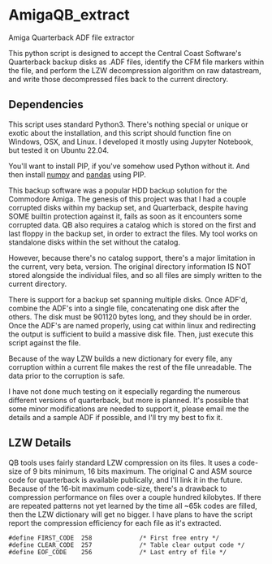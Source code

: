 # AmigaQB_extract
Amiga Quarterback ADF file extractor

This python script is designed to accept the Central Coast Software's Quarterback backup disks as .ADF files, identify the CFM file markers within the file, and perform the LZW decompression algorithm on raw datastream, and write those decompressed files back to the current directory.

## Dependencies

This script uses standard Python3. There's nothing special or unique or exotic about the installation, and this script should function fine on Windows, OSX, and Linux. I developed it mostly using Jupyter Notebook, but tested it on Ubuntu 22.04.

You'll want to install PIP, if you've somehow used Python without it. And then install [numpy](https://numpy.org/install/) and [pandas](https://pandas.pydata.org/docs/getting_started/index.html#getting-started) using PIP.

This backup software was a popular HDD backup solution for the Commodore Amiga. The genesis of this project was that I had a couple corrupted disks within my backup set, and Quarterback, despite having SOME builtin protection against it, fails as soon as it encounters some corrupted data. QB also requires a catalog which is stored on the first and last floppy in the backup set, in order to extract the files. My tool works on standalone disks within the set without the catalog.

However, because there's no catalog support, there's a major limitation in the current, very beta, version. The original directory information IS NOT stored alongside the individual files, and so all files are simply written to the current directory.

There is support for a backup set spanning multiple disks. Once ADF'd, combine the ADF's into a single file, concatenating one disk after the others. The disk must be 901120 bytes long, and they should be in order. Once the ADF's are named properly, using cat within linux and redirecting the output is sufficient to build a massive disk file. Then, just execute this script against the file.

Because of the way LZW builds a new dictionary for every file, any corruption within a current file makes the rest of the file unreadable. The data prior to the corruption is safe.

I have not done much testing on it especially regarding the numerous different versions of quarterback, but more is planned. It's possible that some minor modifications are needed to support it, please email me the details and a sample ADF if possible, and I'll try my best to fix it.

## LZW Details

QB tools uses fairly standard LZW compression on its files. It uses a code-size of 9 bits minimum, 16 bits maximum. The original C and ASM source code for quarterback is available publically, and I'll link it in the future. Because of the 16-bit maximum code-size, there's a drawback to compression performance on files over a couple hundred kilobytes. If there are repeated patterns not yet learned by the time all ~65k codes are filled, then the LZW dictionary will get no bigger. I have plans to have the script report the compression efficiency for each file as it's extracted.

```
#define FIRST_CODE	258				/* First free entry */
#define CLEAR_CODE	257				/* Table clear output code */
#define EOF_CODE 	256				/* Last entry of file */
```
